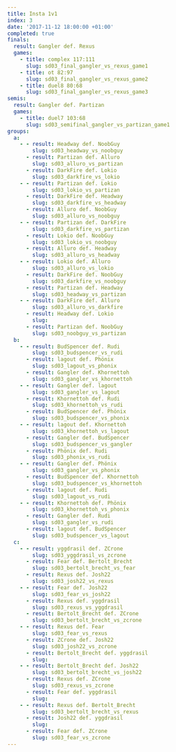 ```yaml
---
title: Insta 1v1
index: 3
date: '2017-11-12 18:00:00 +01:00'
completed: true
finals:
  result: Gangler def. Rexus
  games:
    - title: complex 117:111
      slug: sd03_final_gangler_vs_rexus_game1
    - title: ot 82:97
      slug: sd03_final_gangler_vs_rexus_game2
    - title: duel8 80:68
      slug: sd03_final_gangler_vs_rexus_game3
semis:
  result: Gangler def. Partizan
  games:
    - title: duel7 103:68
      slug: sd03_semifinal_gangler_vs_partizan_game1
groups:
  a:
    - - result: Headway def. NoobGuy
        slug: sd03_headway_vs_noobguy
      - result: Partizan def. Alluro
        slug: sd03_alluro_vs_partizan
      - result: DarkFire def. Lokio
        slug: sd03_darkfire_vs_lokio
    - - result: Partizan def. Lokio
        slug: sd03_lokio_vs_partizan
      - result: DarkFire def. Headway
        slug: sd03_darkfire_vs_headway
      - result: Alluro def. NoobGuy
        slug: sd03_alluro_vs_noobguy
    - - result: Partizan def. DarkFire
        slug: sd03_darkfire_vs_partizan
      - result: Lokio def. NoobGuy
        slug: sd03_lokio_vs_noobguy
      - result: Alluro def. Headway
        slug: sd03_alluro_vs_headway
    - - result: Lokio def. Alluro
        slug: sd03_alluro_vs_lokio
      - result: DarkFire def. NoobGuy
        slug: sd03_darkfire_vs_noobguy
      - result: Partizan def. Headway
        slug: sd03_headway_vs_partizan
    - - result: DarkFire def. Alluro
        slug: sd03_alluro_vs_darkfire
      - result: Headway def. Lokio
        slug: 
      - result: Partizan def. NoobGuy
        slug: sd03_noobguy_vs_partizan
  b:
    - - result: BudSpencer def. Rudi
        slug: sd03_budspencer_vs_rudi
      - result: lagout def. Phönix
        slug: sd03_lagout_vs_phonix
      - result: Gangler def. Khornettoh
        slug: sd03_gangler_vs_khornettoh
    - - result: Gangler def. lagout
        slug: sd03_gangler_vs_lagout
      - result: Khornettoh def. Rudi
        slug: sd03_khornettoh_vs_rudi
      - result: BudSpencer def. Phönix
        slug: sd03_budspencer_vs_phonix
    - - result: lagout def. Khornettoh
        slug: sd03_khornettoh_vs_lagout
      - result: Gangler def. BudSpencer
        slug: sd03_budspencer_vs_gangler
      - result: Phönix def. Rudi
        slug: sd03_phonix_vs_rudi
    - - result: Gangler def. Phönix
        slug: sd03_gangler_vs_phonix
      - result: BudSpencer def. Khornettoh
        slug: sd03_budspencer_vs_khornettoh
      - result: lagout def. Rudi
        slug: sd03_lagout_vs_rudi
    - - result: Khornettoh def. Phönix
        slug: sd03_khornettoh_vs_phonix
      - result: Gangler def. Rudi
        slug: sd03_gangler_vs_rudi
      - result: lagout def. BudSpencer
        slug: sd03_budspencer_vs_lagout
  c:
    - - result: yggdrasil def. ZCrone
        slug: sd03_yggdrasil_vs_zcrone
      - result: Fear def. Bertolt_Brecht
        slug: sd03_bertolt_brecht_vs_fear
      - result: Rexus def. Josh22
        slug: sd03_josh22_vs_rexus
    - - result: Fear def. Josh22
        slug: sd03_fear_vs_josh22
      - result: Rexus def. yggdrasil
        slug: sd03_rexus_vs_yggdrasil
      - result: Bertolt_Brecht def. ZCrone
        slug: sd03_bertolt_brecht_vs_zcrone
    - - result: Rexus def. Fear
        slug: sd03_fear_vs_rexus
      - result: ZCrone def. Josh22
        slug: sd03_josh22_vs_zcrone
      - result: Bertolt_Brecht def. yggdrasil
        slug: 
    - - result: Bertolt_Brecht def. Josh22
        slug: sd03_bertolt_brecht_vs_josh22
      - result: Rexus def. ZCrone
        slug: sd03_rexus_vs_zcrone
      - result: Fear def. yggdrasil
        slug: 
    - - result: Rexus def. Bertolt_Brecht
        slug: sd03_bertolt_brecht_vs_rexus
      - result: Josh22 def. yggdrasil
        slug: 
      - result: Fear def. ZCrone
        slug: sd03_fear_vs_zcrone
---
```


